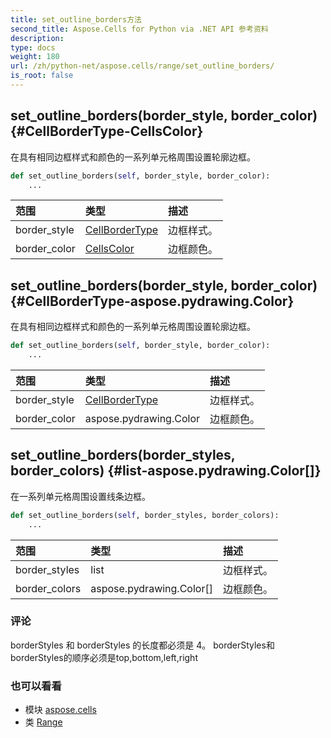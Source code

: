 ```yaml
---
title: set_outline_borders方法
second_title: Aspose.Cells for Python via .NET API 参考资料
description:
type: docs
weight: 180
url: /zh/python-net/aspose.cells/range/set_outline_borders/
is_root: false
---
```

##  set_outline_borders(border_style, border_color) {#CellBorderType-CellsColor}
在具有相同边框样式和颜色的一系列单元格周围设置轮廓边框。



```python
def set_outline_borders(self, border_style, border_color):
    ...
```


|范围|类型|描述|
| :- | :- | :- |
| border_style | [CellBorderType](/cells/zh/python-net/aspose.cells/cellbordertype) |边框样式。|
| border_color | [CellsColor](/cells/zh/python-net/aspose.cells/cellscolor) |边框颜色。|


##  set_outline_borders(border_style, border_color) {#CellBorderType-aspose.pydrawing.Color}
在具有相同边框样式和颜色的一系列单元格周围设置轮廓边框。



```python
def set_outline_borders(self, border_style, border_color):
    ...
```


|范围|类型|描述|
| :- | :- | :- |
| border_style | [CellBorderType](/cells/zh/python-net/aspose.cells/cellbordertype) |边框样式。|
| border_color | aspose.pydrawing.Color |边框颜色。|


##  set_outline_borders(border_styles, border_colors) {#list-aspose.pydrawing.Color[]}
在一系列单元格周围设置线条边框。



```python
def set_outline_borders(self, border_styles, border_colors):
    ...
```


|范围|类型|描述|
| :- | :- | :- |
| border_styles | list |边框样式。|
| border_colors | aspose.pydrawing.Color[] |边框颜色。|
### 评论

borderStyles 和 borderStyles 的长度都必须是 4。
borderStyles和borderStyles的顺序必须是top,bottom,left,right


### 也可以看看
* 模块 [aspose.cells](../../)
* 类 [Range](/cells/zh/python-net/aspose.cells/range)
